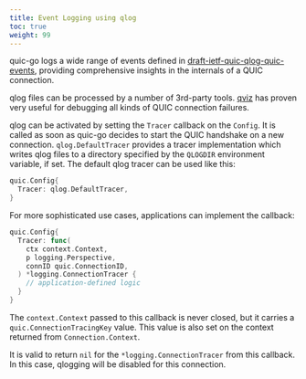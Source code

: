 ```yaml
---
title: Event Logging using qlog
toc: true
weight: 99
---
```


quic-go logs a wide range of events defined in [draft-ietf-quic-qlog-quic-events](https://datatracker.ietf.org/doc/draft-ietf-quic-qlog-quic-events/), providing comprehensive insights in the internals of a QUIC connection. 

qlog files can be processed by a number of 3rd-party tools. [qviz](https://qvis.quictools.info/) has proven very useful for debugging all kinds of QUIC connection failures.

qlog can be activated by setting the `Tracer` callback on the `Config`. It is called as soon as quic-go decides to start the QUIC handshake on a new connection.
`qlog.DefaultTracer` provides a tracer implementation which writes qlog files to a directory specified by the `QLOGDIR` environment variable, if set.
The default qlog tracer can be used like this:
```go
quic.Config{
  Tracer: qlog.DefaultTracer,
}
```

For more sophisticated use cases, applications can implement the callback:
```go
quic.Config{
  Tracer: func(
    ctx context.Context, 
    p logging.Perspective, 
    connID quic.ConnectionID,
  ) *logging.ConnectionTracer {
    // application-defined logic
  }
}
```

The `context.Context` passed to this callback is never closed, but it carries a `quic.ConnectionTracingKey` value. This value is also set on the context returned from `Connection.Context`.

It is valid to return `nil` for the `*logging.ConnectionTracer` from this callback. In this case, qlogging will be disabled for this connection.
